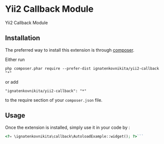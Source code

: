 Yii2 Callback Module
====================
Yii2 Callback Module

Installation
------------

The preferred way to install this extension is through [composer](http://getcomposer.org/download/).

Either run

```
php composer.phar require --prefer-dist ignatenkovnikita/yii2-callback "*"
```

or add

```
"ignatenkovnikita/yii2-callback": "*"
```

to the require section of your `composer.json` file.


Usage
-----

Once the extension is installed, simply use it in your code by  :

```php
<?= \ignatenkovnikita\callback\AutoloadExample::widget(); ?>```